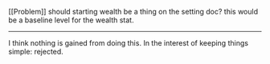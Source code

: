 [[Problem]] should starting wealth be a thing on the setting doc? this would be a baseline level for the wealth stat.

---

I think nothing is gained from doing this. In the interest of keeping things simple: rejected.